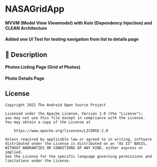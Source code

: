# NASAGridApp
#### MVVM (Model View Viewmodel) with Koin (Dependency Injection) and CLEAN Architecture
#### Added one UI Test for testing navigation from list to details page

## :scroll: Description
#### Photos Listing Page (Grid of Photos)
#### Photo Details Page

## License
```
Copyright 2022 The Android Open Source Project

Licensed under the Apache License, Version 2.0 (the "License");
you may not use this file except in compliance with the License.
You may obtain a copy of the License at

    https://www.apache.org/licenses/LICENSE-2.0

Unless required by applicable law or agreed to in writing, software
distributed under the License is distributed on an "AS IS" BASIS,
WITHOUT WARRANTIES OR CONDITIONS OF ANY KIND, either express or implied.
See the License for the specific language governing permissions and
limitations under the License.
```
